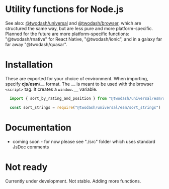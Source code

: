 # Utility functions **for Node.js**

See also: [@twodash/universal](#) and [@twodash/browser](#), which are structured the same way, but are less pure and more platform-specific. Planned for the future are more platform-specific functions: "@twodash/rnative" for React Native, "@twodash/ionic", and in a galaxy far far away "@twodash/quasar".

# Installation

These are exported for your choice of environment. When importing, specify **cjs**/**esm**/**\_\_** format. The **\_\_** is meant to be used with the browser `<script>` tag. It creates a `window.__` variable.

```JavaScript
  import { sort_by_rating_and_position } from "@twodash/universal/esm/sort_strings"
```

```JavaScript
  const sort_strings = require("@twodash/universal/esm/sort_strings")
```


# Documentation

- coming soon - for now please see "./src" folder which uses standard JsDoc comments

# Not ready

Currently under development. Not stable. Adding more functions.
